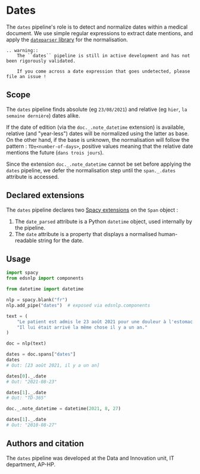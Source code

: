 # Dates

The `dates` pipeline's role is to detect and normalize dates within a medical document.
We use simple regular expressions to extract date mentions, and apply the [`dateparser` library](https://dateparser.readthedocs.io/en/latest/index.html)
for the normalisation.

```{eval-rst}
.. warning::
    The ``dates`` pipeline is still in active development and has not been rigorously validated.

    If you come across a date expression that goes undetected, please file an issue !
```

## Scope

The `dates` pipeline finds absolute (eg `23/08/2021`) and relative (eg `hier`, `la semaine dernière`) dates alike.

If the date of edition (via the `doc._.note_datetime` extension) is available, relative (and "year-less") dates will be normalized
using the latter as base. On the other hand, if the base is unknown, the normalisation will follow the pattern :
`TD±<number-of-days>`, positive values meaning that the relative date mentions the future (`dans trois jours`).

Since the extension `doc._.note_datetime` cannot be set before applying the `dates` pipeline, we defer the normalisation step until the `span._.dates` attribute is accessed.

## Declared extensions

The `dates` pipeline declares two [Spacy extensions](https://spacy.io/usage/processing-pipelines#custom-components-attributes) on the `Span` object :

1. The `date_parsed` attribute is a Python `datetime` object, used internally by the pipeline.
2. The `date` attribute is a property that displays a normalised human-readable string for the date.

## Usage

```python
import spacy
from edsnlp import components

from datetime import datetime

nlp = spacy.blank("fr")
nlp.add_pipe("dates")  # exposed via edsnlp.components

text = (
    "Le patient est admis le 23 août 2021 pour une douleur à l'estomac. "
    "Il lui était arrivé la même chose il y a un an."
)

doc = nlp(text)

dates = doc.spans["dates"]
dates
# Out: [23 août 2021, il y a un an]

dates[0]._.date
# Out: "2021-08-23"

dates[1]._.date
# Out: "TD-365"

doc._.note_datetime = datetime(2021, 8, 27)

dates[1]._.date
# Out: "2010-08-27"
```

## Authors and citation

The `dates` pipeline was developed at the Data and Innovation unit, IT department, AP-HP.
